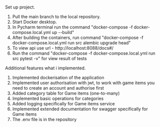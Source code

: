 Set up project.
1. Pull the main branch to the local repository.
2. Start Docker desktop.
3. In Pycharm terminal run the command "docker-compose -f docker-compose.local.yml up --build"
4. After building the containers, run command "docker-compose -f docker-compose.local.yml run src alembic upgrade head"
5. To view api use url - http://localhost:8088/docs#/
6. Run the command "docker-compose -f docker-compose.local.yml run src pytest -v" for view result of tests

Additional features what i implemented.
1. Implemented dockerisation of the application
2. Implemented user authorisation with jwt, to work with game items you need to create an account and authorise first
3. Added category table for Game items (one-to-many)
4. Implemented basic operations for categories 
5. Added logging specifically for Game items service
6. Implemented extended documentation for swagger specifically for Game items
7. The .env file is in the repository 
